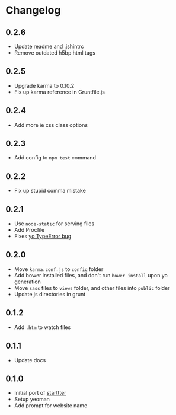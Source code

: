 # Changelog

## 0.2.6

* Update readme and .jshintrc
* Remove outdated h5bp html tags

## 0.2.5

* Upgrade karma to 0.10.2
* Fix up karma reference in Gruntfile.js

## 0.2.4

* Add more ie css class options

## 0.2.3

* Add config to `npm test` command

## 0.2.2

* Fix up stupid comma mistake

## 0.2.1

* Use `node-static` for serving files
* Add Procfile
* Fixes [yo TypeError bug](https://github.com/yeoman/generator-webapp/issues/137)

## 0.2.0

* Move `karma.conf.js` to `config` folder
* Add bower installed files, and don't run `bower install` upon yo generation
* Move `sass` files to `views` folder, and other files into `public` folder
* Update js directories in grunt

## 0.1.2

* Add `.htm` to watch files

## 0.1.1

* Update docs

## 0.1.0

* Initial port of [starttter](https://github.com/taktran/starttter)
* Setup yeoman
* Add prompt for website name